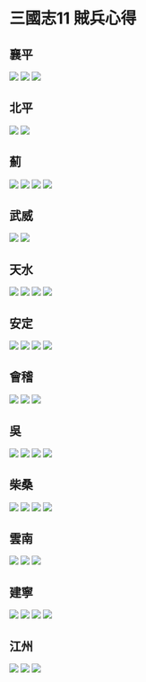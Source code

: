# 三國志11 賊兵心得
## 襄平
![](https://reganlu007.github.io/san11/rebel/%E8%A5%84%E5%B9%B31.jpg)
![](https://reganlu007.github.io/san11/rebel/%E8%A5%84%E5%B9%B32.jpg)
![](https://reganlu007.github.io/san11/rebel/%E8%A5%84%E5%B9%B33.jpg)

## 北平
![](https://reganlu007.github.io/san11/rebel/%E5%8C%97%E5%B9%B31.jpg)
![](https://reganlu007.github.io/san11/rebel/%E5%8C%97%E5%B9%B32.jpg)

## 薊
![](https://reganlu007.github.io/san11/rebel/%E8%96%8A1.jpg)
![](https://reganlu007.github.io/san11/rebel/%E8%96%8A2.jpg)
![](https://reganlu007.github.io/san11/rebel/%E8%96%8A3.jpg)
![](https://reganlu007.github.io/san11/rebel/%E8%96%8A4.jpg)

## 武威
![](https://reganlu007.github.io/san11/rebel/%E6%AD%A6%E5%A8%811.jpg)
![](https://reganlu007.github.io/san11/rebel/%E6%AD%A6%E5%A8%812.jpg)

## 天水
![](https://reganlu007.github.io/san11/rebel/%E5%A4%A9%E6%B0%B41.jpg)
![](https://reganlu007.github.io/san11/rebel/%E5%A4%A9%E6%B0%B42.jpg)
![](https://reganlu007.github.io/san11/rebel/%E5%A4%A9%E6%B0%B43.jpg)
![](https://reganlu007.github.io/san11/rebel/%E5%A4%A9%E6%B0%B44.jpg)

## 安定
![](https://reganlu007.github.io/san11/rebel/%E5%AE%89%E5%AE%9A1.jpg)
![](https://reganlu007.github.io/san11/rebel/%E5%AE%89%E5%AE%9A2.jpg)
![](https://reganlu007.github.io/san11/rebel/%E5%AE%89%E5%AE%9A3.jpg)
![](https://reganlu007.github.io/san11/rebel/%E5%AE%89%E5%AE%9A4.jpg)

## 會稽
![](https://reganlu007.github.io/san11/rebel/%E6%9C%83%E7%A8%BD1.jpg)
![](https://reganlu007.github.io/san11/rebel/%E6%9C%83%E7%A8%BD2.jpg)
![](https://reganlu007.github.io/san11/rebel/%E6%9C%83%E7%A8%BD3.jpg)

## 吳
![](https://reganlu007.github.io/san11/rebel/%E5%90%B31.jpg)
![](https://reganlu007.github.io/san11/rebel/%E5%90%B32.jpg)
![](https://reganlu007.github.io/san11/rebel/%E5%90%B33.jpg)
![](https://reganlu007.github.io/san11/rebel/%E5%90%B34.jpg)

## 柴桑
![](https://reganlu007.github.io/san11/rebel/%E6%9F%B4%E6%A1%911.jpg)
![](https://reganlu007.github.io/san11/rebel/%E6%9F%B4%E6%A1%912.jpg)
![](https://reganlu007.github.io/san11/rebel/%E6%9F%B4%E6%A1%913.jpg)
![](https://reganlu007.github.io/san11/rebel/%E6%9F%B4%E6%A1%914.jpg)

## 雲南
![](https://reganlu007.github.io/san11/rebel/%E9%9B%B2%E5%8D%971.jpg)
![](https://reganlu007.github.io/san11/rebel/%E9%9B%B2%E5%8D%972.jpg)
![](https://reganlu007.github.io/san11/rebel/%E9%9B%B2%E5%8D%973.jpg)

## 建寧
![](https://reganlu007.github.io/san11/rebel/%E5%BB%BA%E5%AF%A71.jpg)
![](https://reganlu007.github.io/san11/rebel/%E5%BB%BA%E5%AF%A72.jpg)
![](https://reganlu007.github.io/san11/rebel/%E5%BB%BA%E5%AF%A73.jpg)
![](https://reganlu007.github.io/san11/rebel/%E5%BB%BA%E5%AF%A74.jpg)

## 江州
![](https://reganlu007.github.io/san11/rebel/%E6%B1%9F%E5%B7%9E1.jpg)
![](https://reganlu007.github.io/san11/rebel/%E6%B1%9F%E5%B7%9E2.jpg)
![](https://reganlu007.github.io/san11/rebel/%E6%B1%9F%E5%B7%9E3.jpg)
